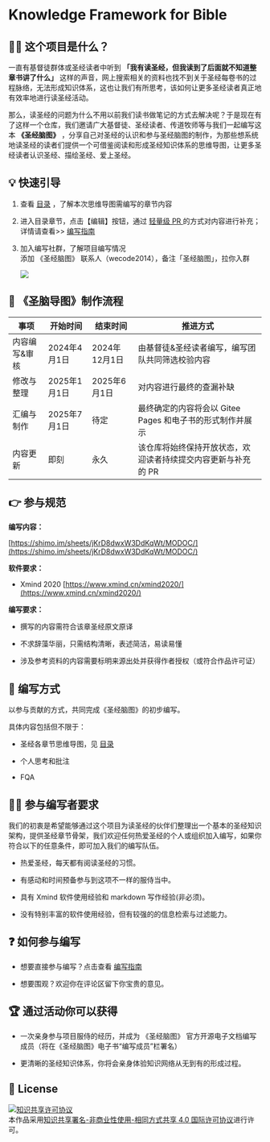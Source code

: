 # Knowledge Framework for Bible

##  🤷‍♀️ 这个项目是什么？

一直有基督徒群体或圣经读者中听到 **「我有读圣经，但我读到了后面就不知道整章书讲了什么」** 这样的声音，网上搜索相关的资料也找不到关于圣经每卷书的过程脉络，无法形成知识体系，这也让我们有所思考，该如何让更多圣经读者真正地有效率地进行读圣经活动。

那么，读圣经的问题为什么不用以前我们读书做笔记的方式去解决呢？于是现在有了这样一个仓库，我们邀请广大基督徒、圣经读者、传道牧师等与我们一起编写这本 **《圣经脑图》** ，分享自己对圣经的认识和参与圣经脑图的制作，为那些想系统地读圣经的读者们提供一个可借鉴阅读和形成圣经知识体系的思维导图，让更多圣经读者认识圣经、描绘圣经、爱上圣经。

##  💡 快速引导
1. 查看 [目录](https://wangxin_leo.gitee.io/knowledge-framework-for-bible/list/) ，了解本次思维导图需编写的章节内容
2. 进入目录章节，点击【编辑】按钮，通过 [轻量级 PR ](https://gitee.com/help/articles/4291) 的方式对内容进行补充；           
   详情请查看>> [编写指南](https://wangxin_leo.gitee.io/knowledge-framework-for-bible/plan/guide.html)
3. 加入编写社群，了解项目编写情况     
   添加 《圣经脑图》 联系人（wecode2014），备注「圣经脑图」，拉你入群       

   ![](https://wangxin_leo.gitee.io/knowledge-framework-for-bible/img/wecode2014.jpg)

##  🔁 《圣脑导图》制作流程

| 事项      | 开始时间      | 结束时间       | 推进方式                                |
|---------|-----------|------------|-------------------------------------|
| 内容编写&审核 | 2024年4月1日 | 2024年12月1日 | 由基督徒&圣经读者编写，编写团队共同筛选校验内容            |
| 修改与整理   | 2025年1月1日 | 2025年6月1日  | 对内容进行最终的查漏补缺                        |
| 汇编与制作   | 2025年7月1日 | 待定         | 最终确定的内容将会以 Gitee Pages 和电子书的形式制作并展示 |
| 内容更新    | 即刻        | 永久         | 该仓库将始终保持开放状态，欢迎读者持续提交内容更新与补充的 PR    |

## 👉 参与规范
**编写内容：**    

[https://shimo.im/sheets/jKrD8dwxW3DdKqWt/MODOC/](https://shimo.im/sheets/jKrD8dwxW3DdKqWt/MODOC/)

**软件要求：**

- Xmind 2020 [https://www.xmind.cn/xmind2020/](https://www.xmind.cn/xmind2020/)

**编写要求：**

- 撰写的内容需符合该章圣经原文原译

- 不求辞藻华丽，只需结构清晰，表述简洁，易读易懂

- 涉及参考资料的内容需要标明来源出处并获得作者授权（或符合作品许可证）


##  📜 编写方式
以参与贡献的方式，共同完成《圣经脑图》的初步编写。

具体内容包括但不限于：

* 圣经各章节思维导图，见 [目录](https://wangxin_leo.gitee.io/knowledge-framework-for-bible/list/)

* 个人思考和批注

* FQA

##  👩‍💻 参与编写者要求

我们的初衷是希望能够通过这个项目为读圣经的伙伴们整理出一个基本的圣经知识架构，提供圣经章节骨架，我们欢迎任何热爱圣经的个人或组织加入编写，如果你符合以下的任意条件，即可加入我们的编写队伍。

* 热爱圣经，每天都有阅读圣经的习惯。

* 有感动和时间预备参与到这项不一样的服侍当中。

* 具有 Xmind 软件使用经验和 markdown 写作经验(非必须)。

* 没有特别丰富的软件使用经验，但有较强的的信息检索与过滤能力。

##  ❓ 如何参与编写
* 想要直接参与编写？点击查看 [编写指南](https://wangxin_leo.gitee.io/knowledge-framework-for-bible/plan/guide.html)

* 想要围观？欢迎你在评论区留下你宝贵的意见。

##  🏆 通过活动你可以获得
* 一次亲身参与项目服侍的经历，并成为 《圣经脑图》 官方开源电子文档编写成员（将在《圣经脑图》电子书“编写成员”栏署名）

* 更清晰的圣经知识体系，你将会亲身体验知识网络从无到有的形成过程。

## 🌟 License

<a rel="license" href="http://creativecommons.org/licenses/by/4.0/"><img alt="知识共享许可协议" style="border-width:0" src="https://wangxin_leo.gitee.io/knowledge-framework-for-bible/img/timg.jpeg" /></a><br />本作品采用<a rel="license" href="http://creativecommons.org/licenses/by/4.0/">知识共享署名-非商业性使用-相同方式共享 4.0 国际许可协议</a>进行许可。